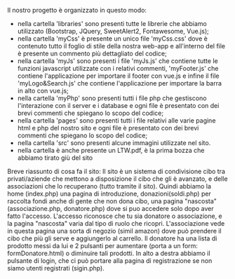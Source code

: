Il nostro progetto è organizzato in questo modo:
- nella cartella 'libraries' sono presenti tutte le librerie che abbiamo utilizzato (Bootstrap, JQuery, SweetAlert2, Fontawesome, Vue.js);
- nella cartella 'myCss' è presente un unico file 'myCss.css' dove è contenuto tutto il foglio di stile della nostra web-app e all'interno del file è presente un commento più dettagliato del codice;
- nella cartella 'myJs' sono presenti i file 'myJs.js' che contiene tutte le funzioni javascript utilizzate con i relativi commenti, 'myFooter.js' che contiene l'applicazione per importare il footer con vue.js e infine il file 'myLogo&Search.js' che contiene l'applicazione per importare la barra in alto con vue.js;
- nella cartella 'myPhp' sono presenti tutti i file php che gestiscono l'interazione con il server e i database e ogni file è presentato con dei brevi commenti che spiegano lo scopo del codice;
- nella cartella 'pages' sono presenti tutti i file relativi alle varie pagine html e php del nostro sito e ogni file è presentato con dei brevi commenti che spiegano lo scopo del codice;
- nella cartella 'src' sono presenti alcune immagini utilizzate nel sito.
- nella cartella è anche presente un LTW.pdf, è la prima bozza che abbiamo tirato giù del sito

Breve riassunto di cosa fa il sito:
Il sito è un sistema di condivisione cibo tra privati/aziende che mettono a disposizione il cibo che gli è avanzato, e delle associazioni che lo recuperano (tutto tramite il sito). Quindi abbiamo la home (index.php) una pagina di introduzione, donazioni(soldi.php) per raccolta fondi anche di gente che non dona cibo, una pagina "nascosta" (associazione.php, donatore.php) dove si puo accedere solo dopo aver fatto l'accesso. L'accesso riconosce che tu sia donatore o associazione, e la pagina "nascosta" varia dal tipo di ruolo che ricopri. L'associazione vede in questa pagina una sorta di negozio (simil amazon) dove può prendere il cibo che più gli serve e aggiungerlo al carrello. Il donatore ha una lista di prodotto messi da lui e 2 pulsanti per aumentare (porta a un form: formDonatore.html) o diminuire tali prodotti. In alto a destra abbiamo il pulsante di login, che ci può portare alla pagina di registrazione se non siamo utenti registrati (sigin.php).
